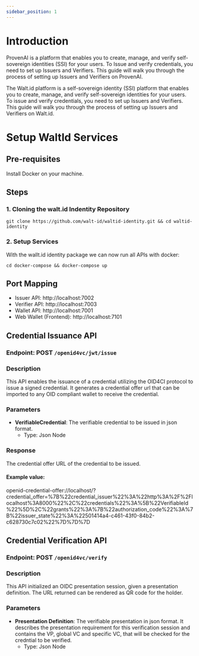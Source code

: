 ```yaml
---
sidebar_position: 1
---
```


# Introduction
ProvenAI is a platform that enables you to create, manage, and verify self-sovereign identities (SSI) for your users.
To Issue and verify credentials, you need to set up Issuers and Verifiers. This guide will walk you through the process of setting up Issuers and Verifiers on ProvenAI.

The Walt.id platform is a self-sovereign identity (SSI) platform that enables you to create, manage, and verify self-sovereign identities for your users. To issue and verify credentials, you need to set up Issuers and Verifiers. 
This guide will walk you through the process of setting up Issuers and Verifiers on Walt.id.


# Setup WaltId Services 

## Pre-requisites
Install Docker on your machine.
## Steps
### 1. Cloning the walt.id Indentity Repository

```
git clone https://github.com/walt-id/waltid-identity.git && cd waltid-identity
```

### 2. Setup Services
With the wallt.id identity package we can now run all APIs with docker:

```
cd docker-compose && docker-compose up
```
## Port Mapping
- Issuer API: http://localhost:7002
- Verifier API: http://localhost:7003
- Wallet API: http://localhost:7001
- Web Wallet (Frontend): http://localhost:7101

## Credential Issuance API
### Endpoint: POST `/openid4vc/jwt/issue`

### Description
This API enables the issuance of a credential utilizing the OID4CI protocol to issue a signed credential. It generates a credential offer url that can be imported to any OID compliant wallet to receive the credential.


### Parameters
- **VerifiableCredential**: The verifiable credential to be issued in json format.
  - Type: Json Node


### Response
The credential offer URL of the credential to be issued.
#### Example value: 
openid-credential-offer://localhost/?credential_offer=%7B%22credential_issuer%22%3A%22http%3A%2F%2Flocalhost%3A8000%22%2C%22credentials%22%3A%5B%22VerifiableId%22%5D%2C%22grants%22%3A%7B%22authorization_code%22%3A%7B%22issuer_state%22%3A%22501414a4-c461-43f0-84b2-c628730c7c02%22%7D%7D%7D

## Credential Verification API
### Endpoint: POST `/openid4vc/verify`

### Description
This API initialized an OIDC presentation session, given a presentation definition. The URL returned can be rendered as QR code for the holder.
### Parameters
- **Presentation Definition**: The verifiable presentation in json format.  It describes the presentation requirement for this verification session and contains the VP, global VC and specific VC, that will be checked for the credntial to be verified.
  - Type: Json Node